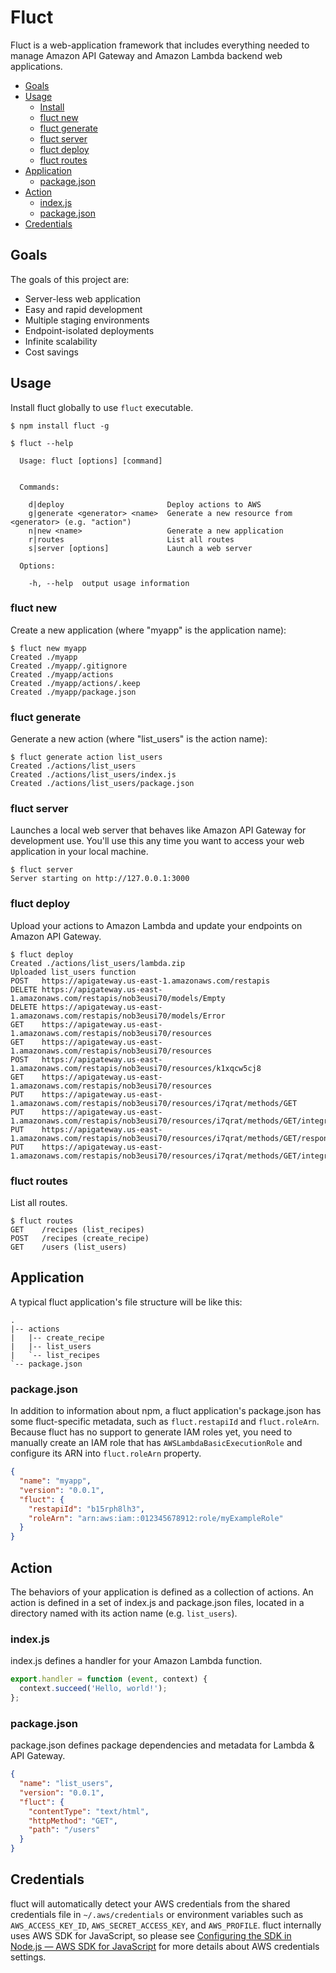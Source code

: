 # Fluct
Fluct is a web-application framework that includes everything needed to manage
Amazon API Gateway and Amazon Lambda backend web applications.

- [Goals](#goals)
- [Usage](#usage)
  - [Install](#install)
  - [fluct new](#fluct-new)
  - [fluct generate](#fluct-generate)
  - [fluct server](#fluct-server)
  - [fluct deploy](#fluct-deploy)
  - [fluct routes](#fluct-routes)
- [Application](#application)
  - [package.json](#packagejson)
- [Action](#action)
  - [index.js](#indexjs)
  - [package.json](#packagejson-1)
- [Credentials](#credentials)

## Goals
The goals of this project are:

- Server-less web application
- Easy and rapid development
- Multiple staging environments
- Endpoint-isolated deployments
- Infinite scalability
- Cost savings

## Usage
Install fluct globally to use `fluct` executable.

```
$ npm install fluct -g
```

```
$ fluct --help

  Usage: fluct [options] [command]


  Commands:

    d|deploy                       Deploy actions to AWS
    g|generate <generator> <name>  Generate a new resource from <generator> (e.g. "action")
    n|new <name>                   Generate a new application
    r|routes                       List all routes
    s|server [options]             Launch a web server

  Options:

    -h, --help  output usage information
```

### fluct new
Create a new application (where "myapp" is the application name):

```
$ fluct new myapp
Created ./myapp
Created ./myapp/.gitignore
Created ./myapp/actions
Created ./myapp/actions/.keep
Created ./myapp/package.json
```

### fluct generate
Generate a new action (where "list_users" is the action name):

```
$ fluct generate action list_users
Created ./actions/list_users
Created ./actions/list_users/index.js
Created ./actions/list_users/package.json
```

### fluct server
Launches a local web server that behaves like Amazon API Gateway for development use.
You'll use this any time you want to access your web application in your local machine.

```
$ fluct server
Server starting on http://127.0.0.1:3000
```

### fluct deploy
Upload your actions to Amazon Lambda and update your endpoints on Amazon API Gateway.

```
$ fluct deploy
Created ./actions/list_users/lambda.zip
Uploaded list_users function
POST   https://apigateway.us-east-1.amazonaws.com/restapis
DELETE https://apigateway.us-east-1.amazonaws.com/restapis/nob3eusi70/models/Empty
DELETE https://apigateway.us-east-1.amazonaws.com/restapis/nob3eusi70/models/Error
GET    https://apigateway.us-east-1.amazonaws.com/restapis/nob3eusi70/resources
GET    https://apigateway.us-east-1.amazonaws.com/restapis/nob3eusi70/resources
POST   https://apigateway.us-east-1.amazonaws.com/restapis/nob3eusi70/resources/k1xqcw5cj8
GET    https://apigateway.us-east-1.amazonaws.com/restapis/nob3eusi70/resources
PUT    https://apigateway.us-east-1.amazonaws.com/restapis/nob3eusi70/resources/i7qrat/methods/GET
PUT    https://apigateway.us-east-1.amazonaws.com/restapis/nob3eusi70/resources/i7qrat/methods/GET/integration
PUT    https://apigateway.us-east-1.amazonaws.com/restapis/nob3eusi70/resources/i7qrat/methods/GET/responses/200
PUT    https://apigateway.us-east-1.amazonaws.com/restapis/nob3eusi70/resources/i7qrat/methods/GET/integration/responses/200
```

### fluct routes
List all routes.

```
$ fluct routes
GET    /recipes (list_recipes)
POST   /recipes (create_recipe)
GET    /users (list_users)
```

## Application
A typical fluct application's file structure will be like this:

```
.
|-- actions
|   |-- create_recipe
|   |-- list_users
|   `-- list_recipes
`-- package.json
```

### package.json
In addition to information about npm, a fluct application's package.json has some fluct-specific
metadata, such as `fluct.restapiId` and `fluct.roleArn`.
Because fluct has no support to generate IAM roles yet, you need to manually create an IAM role
that has `AWSLambdaBasicExecutionRole` and configure its ARN into `fluct.roleArn` property.

```json
{
  "name": "myapp",
  "version": "0.0.1",
  "fluct": {
    "restapiId": "b15rph8lh3",
    "roleArn": "arn:aws:iam::012345678912:role/myExampleRole"
  }
}
```

## Action
The behaviors of your application is defined as a collection of actions.
An action is defined in a set of index.js and package.json files,
located in a directory named with its action name (e.g. `list_users`).

### index.js
index.js defines a handler for your Amazon Lambda function.

```js
export.handler = function (event, context) {
  context.succeed('Hello, world!');
};
```

### package.json
package.json defines package dependencies and metadata for Lambda & API Gateway.

```json
{
  "name": "list_users",
  "version": "0.0.1",
  "fluct": {
    "contentType": "text/html",
    "httpMethod": "GET",
    "path": "/users"
  }
}
```

## Credentials
fluct will automatically detect your AWS credentials from the shared credentials file in
`~/.aws/credentials` or environment variables such as `AWS_ACCESS_KEY_ID`, `AWS_SECRET_ACCESS_KEY`,
and `AWS_PROFILE`. fluct internally uses AWS SDK for JavaScript, so please see
[Configuring the SDK in Node.js — AWS SDK for JavaScript](http://docs.aws.amazon.com/AWSJavaScriptSDK/guide/node-configuring.html)
for more details about AWS credentials settings.
